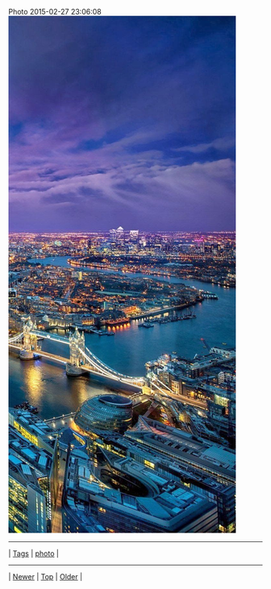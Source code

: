 <!--
title: Photo 2015-02-27 23
date: 2020-06-28T15:02:25.065Z
tags: photo
-->












Photo 2015-02-27 23:06:08
![](112260256752-0.jpg)

<!--BOTTOM-POST-NAVIGATION-->
---

| [Tags](tags.md) | [photo](tag-photo.md) |

---

| [Newer](111712896787.md) | [Top](index.md) | [Older](112355264272.md) |